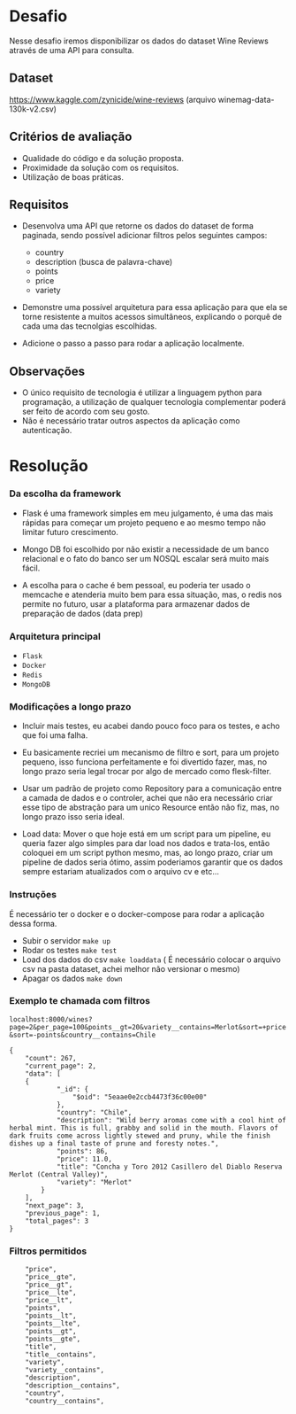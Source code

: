 # Desafio

Nesse desafio iremos disponibilizar os dados do dataset Wine Reviews através de uma API para consulta.

## Dataset

https://www.kaggle.com/zynicide/wine-reviews (arquivo winemag-data-130k-v2.csv)

## Critérios de avaliação

- Qualidade do código e da solução proposta.
- Proximidade da solução com os requisitos.
- Utilização de boas práticas.

## Requisitos

- Desenvolva uma API que retorne os dados do dataset de forma paginada, sendo possível adicionar filtros pelos seguintes campos:
	- country 
	- description  (busca de palavra-chave)
	- points
	- price
	- variety

- Demonstre uma possível arquitetura para essa aplicação para que ela se torne resistente a muitos acessos simultâneos, explicando o porquê de cada uma das tecnolgias escolhidas.

- Adicione o passo a passo para rodar a aplicação localmente.

## Observações

- O único requisito de tecnologia é utilizar a linguagem python para programação, a utilização de qualquer tecnologia complementar poderá ser feito de acordo com seu gosto.
- Não é necessário tratar outros aspectos da aplicação como autenticação.


# Resolução


### Da escolha da framework
- Flask é uma framework simples em meu julgamento, é uma das mais rápidas para começar um projeto pequeno e ao mesmo tempo não limitar futuro crescimento.

- Mongo DB foi escolhido por não existir a necessidade de um banco relacional e o fato do banco ser um NOSQL escalar será muito mais fácil.

- A escolha para o cache é bem pessoal, eu poderia ter usado o memcache e atenderia muito bem para essa situação, mas, o redis nos permite no futuro, usar a plataforma para armazenar dados de preparação de dados (data prep)


### Arquitetura principal
- `Flask`
- `Docker`
- `Redis`
- `MongoDB`

### Modificações a longo prazo
- Incluir mais testes, eu acabei dando pouco foco para os testes, e acho que foi uma falha.

- Eu basicamente recriei um mecanismo de filtro e sort, para um projeto pequeno, isso funciona perfeitamente e foi divertido fazer, mas, no longo prazo seria legal trocar por algo de mercado como flesk-filter.

- Usar um padrão de projeto como Repository para a comunicação entre a camada de dados e o controler, achei que não era necessário criar esse tipo de abstração para um unico Resource então não fiz, mas, no longo prazo isso seria ideal.

- Load data: Mover o que hoje está em um script para um pipeline, eu queria fazer algo simples para dar load nos dados e trata-los, então coloquei em um script python mesmo, mas, ao longo prazo, criar um pipeline de dados seria ótimo, assim poderiamos garantir que os dados sempre estariam atualizados com o arquivo cv e etc...

### Instruções

É necessário ter o docker e o docker-compose para rodar a aplicação dessa forma.

- Subir o servidor `make up`
- Rodar os testes `make test`
- Load dos dados do csv `make loaddata` ( É necessário colocar o arquivo csv na pasta dataset, achei melhor não versionar o mesmo)
- Apagar os dados `make down`

### Exemplo te chamada com filtros

`localhost:8000/wines?page=2&per_page=100&points__gt=20&variety__contains=Merlot&sort=+price&sort=-points&country__contains=Chile`

```
{
    "count": 267,
    "current_page": 2,
    "data": [
    {
            "_id": {
                "$oid": "5eaae0e2ccb4473f36c00e00"
            },
            "country": "Chile",
            "description": "Wild berry aromas come with a cool hint of herbal mint. This is full, grabby and solid in the mouth. Flavors of dark fruits come across lightly stewed and pruny, while the finish dishes up a final taste of prune and foresty notes.",
            "points": 86,
            "price": 11.0,
            "title": "Concha y Toro 2012 Casillero del Diablo Reserva Merlot (Central Valley)",
            "variety": "Merlot"
        }
    ],
    "next_page": 3,
    "previous_page": 1,
    "total_pages": 3
}
```

### Filtros permitidos
```
    "price",
    "price__gte",
    "price__gt",
    "price__lte",
    "price__lt",
    "points",
    "points__lt",
    "points__lte",
    "points__gt",
    "points__gte",
    "title",
    "title__contains",
    "variety",
    "variety__contains",
    "description",
    "description__contains",
    "country",
    "country__contains",
```